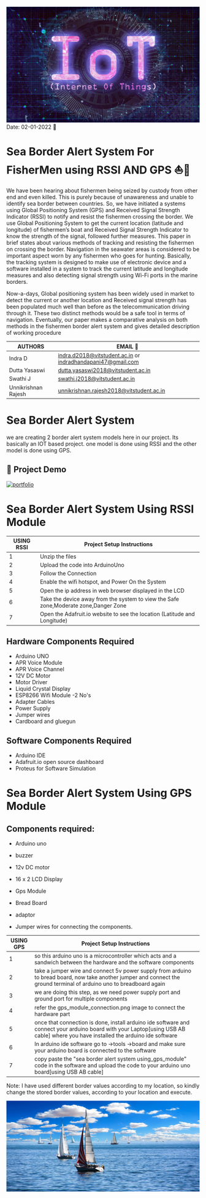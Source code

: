 ![Alt Text](Header/header.jpg)
Date: 02-01-2022 📅
# Sea Border Alert System For FisherMen using RSSI AND GPS ⛵🌊
We have been hearing about fishermen being seized by custody from other end and even killed. This is purely because of unawareness and unable to identify sea border between countries. So, we have initiated a systems using Global Positioning System (GPS) and Received Signal Strength Indicator (RSSI) to notify and resist the fishermen crossing the border. We use Global Positioning System to get the current location (latitude and longitude) of fishermen’s boat and Received Signal Strength Indicator to know the strength of the signal, followed further measures. This paper in brief states about various methods of tracking and resisting the fishermen on crossing the border. Navigation in the seawater areas is considered to be important aspect worn by any fishermen who goes for hunting. Basically, the tracking system is designed to make use of electronic device and a software installed in a system to track the current latitude and longitude measures and also detecting signal strength using Wi-Fi ports in the marine borders. 

Now-a-days, Global positioning system has been widely used in market to detect the current or another location and Received signal strength has been populated much well than before as the telecommunication driving through it. These two distinct methods would be a safe tool in terms of navigation. Eventually, our paper makes a comparative analysis on both methods in the fishermen border alert system and gives detailed description of working procedure



| AUTHORS          | EMAIL      📨                                                          |
| ----------------- | ------------------------------------------------------------------ |
| Indra D  | indra.d2018@vitstudent.ac.in or indradhandapani47@gmail.com |
| Dutta Yasaswi | dutta.yasaswi2018@vitstudent.ac.in |
| Swathi J | swathi.j2018@vitstudent.ac.in |
| Unnikrishnan Rajesh | unnikrishnan.rajesh2018@vitstudent.ac.in |

# Sea Border Alert System

we are creating 2 border alert system models here in our project. Its basically an IOT based project. one model is done using RSSI and the other model is done using GPS.

## 🔗 Project Demo
[![portfolio](https://encrypted-tbn0.gstatic.com/images?q=tbn:ANd9GcSImuqyHahUK6HchTw4wO4PwjFlnLtTwOAffQ&usqp=CAU)](https://drive.google.com/file/d/10O_rIqCxXwRd9tMJqDJF_T9wZZq5vYqj/view?usp=sharing)

# Sea Border Alert System Using RSSI Module

| USING RSSI        | Project Setup Instructions                                                               |
| ----------------- | ------------------------------------------------------------------ |
| 1 | Unzip the files | 
| 2 | Upload the code into ArduinoUno |
| 3 | Follow the Connection |
| 4 | Enable the wifi  hotspot, and Power On the System |
| 5 | Open the ip address in web browser displayed in the LCD |
| 6 | Take the device away from the system to view the Safe zone,Moderate zone,Danger Zone |
| 7 | Open the Adafruit.io website to see the location (Latitude and Longitude) |

## Hardware Components Required

- Arduino UNO
- APR Voice Module
- APR Voice Channel
- 12V DC Motor
- Motor Driver
- Liquid Crystal Display
- ESP8266 Wifi Module -2 No's
- Adapter Cables
- Power Supply
- Jumper wires
- Cardboard and gluegun

## Software Components Required

- Arduino IDE
- Adafruit.io open source dashboard
- Proteus for Software Simulation

# Sea Border Alert System Using GPS Module

## Components required:

- Arduino uno

- buzzer

- 12v DC motor

- 16 x 2 LCD Display

- Gps Module

- Bread Board

- adaptor

- Jumper wires for connecting the components.

| USING GPS        | Project Setup Instructions                                                               |
| ----------------- | ------------------------------------------------------------------ |
| 1 | so this arduino uno is a microcontroller which acts and a sandwich between the hardware and the software components |
| 2 | take a jumper wire and connect 5v power supply from arduino to bread board, now take another jumper and connect the ground terminal of arduino uno to breadboard again |
| 3 | we are doing this step, as we need power supply port and ground port for multiple components |
| 4 | refer the gps_module_connection.png image to connect the hardware part |
| 5 | once that connection is done, install arduino ide software and connect your arduino board with your Laptop[using USB AB cable] where you have installed the arduino ide software |
| 6 | In arduino ide software go to ->tools ->board and make sure your arduino board is connected to the software |
| 7 | copy paste the "sea border alert system using_gps_module" code in the software and upload the code to your arduino uno board[using USB AB cable] |

Note:
I have used different border values according to my location, so kindly change the stored border values, according to your location and execute.


![Alt Text](Header/sailing-boat.jpg)






